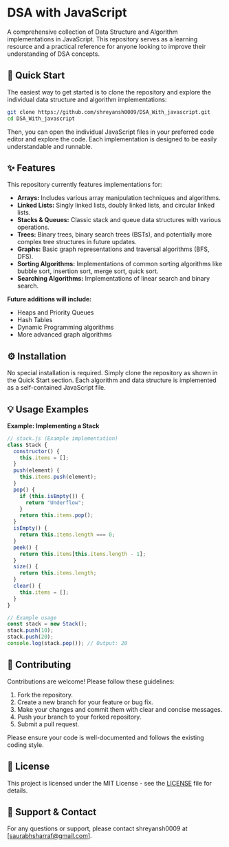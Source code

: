 # DSA with JavaScript 

A comprehensive collection of Data Structure and Algorithm implementations in JavaScript. This repository serves as a learning resource and a practical reference for anyone looking to improve their understanding of DSA concepts.


## 🚀 Quick Start

The easiest way to get started is to clone the repository and explore the individual data structure and algorithm implementations:

```bash
git clone https://github.com/shreyansh0009/DSA_With_javascript.git
cd DSA_With_javascript
```

Then, you can open the individual JavaScript files in your preferred code editor and explore the code. Each implementation is designed to be easily understandable and runnable.


## ✨ Features

This repository currently features implementations for:

* **Arrays:**  Includes various array manipulation techniques and algorithms.
* **Linked Lists:**  Singly linked lists, doubly linked lists, and circular linked lists.
* **Stacks & Queues:** Classic stack and queue data structures with various operations.
* **Trees:** Binary trees, binary search trees (BSTs), and potentially more complex tree structures in future updates.
* **Graphs:**  Basic graph representations and traversal algorithms (BFS, DFS).
* **Sorting Algorithms:**  Implementations of common sorting algorithms like bubble sort, insertion sort, merge sort, quick sort.
* **Searching Algorithms:**  Implementations of linear search and binary search.


**Future additions will include:**

* Heaps and Priority Queues
* Hash Tables
* Dynamic Programming algorithms
* More advanced graph algorithms


## ⚙️ Installation

No special installation is required.  Simply clone the repository as shown in the Quick Start section.  Each algorithm and data structure is implemented as a self-contained JavaScript file.


## 💡 Usage Examples

**Example: Implementing a Stack**

```javascript
// stack.js (Example implementation)
class Stack {
  constructor() {
    this.items = [];
  }
  push(element) {
    this.items.push(element);
  }
  pop() {
    if (this.isEmpty()) {
      return "Underflow";
    }
    return this.items.pop();
  }
  isEmpty() {
    return this.items.length === 0;
  }
  peek() {
    return this.items[this.items.length - 1];
  }
  size() {
    return this.items.length;
  }
  clear() {
    this.items = [];
  }
}

// Example usage
const stack = new Stack();
stack.push(10);
stack.push(20);
console.log(stack.pop()); // Output: 20
```


## 🤝 Contributing

Contributions are welcome!  Please follow these guidelines:

1. Fork the repository.
2. Create a new branch for your feature or bug fix.
3. Make your changes and commit them with clear and concise messages.
4. Push your branch to your forked repository.
5. Submit a pull request.

Please ensure your code is well-documented and follows the existing coding style.


## 📄 License

This project is licensed under the MIT License - see the [LICENSE](LICENSE) file for details.


## 📧 Support & Contact

For any questions or support, please contact shreyansh0009 at [saurabhsharraf@gmail.com].
